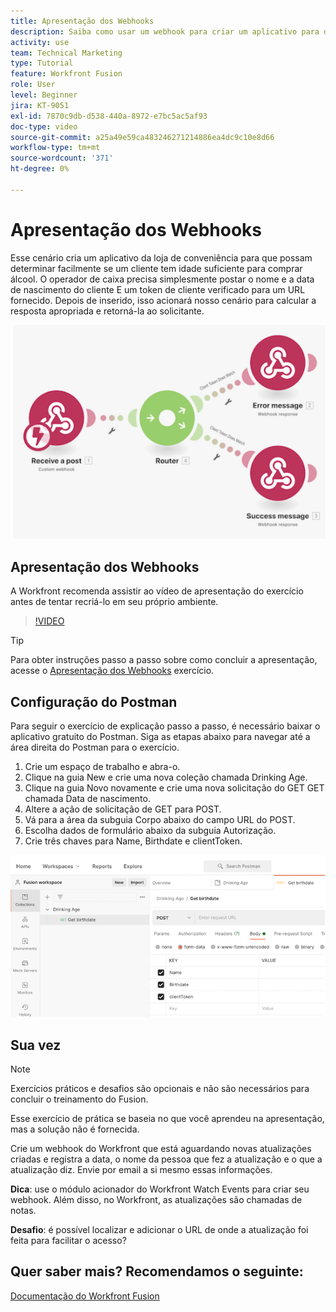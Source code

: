 ```yaml
---
title: Apresentação dos Webhooks
description: Saiba como usar um webhook para criar um aplicativo para determinar se um cliente tem ou não idade suficiente para comprar álcool, tudo em [!DNL Adobe Workfront Fusion].
activity: use
team: Technical Marketing
type: Tutorial
feature: Workfront Fusion
role: User
level: Beginner
jira: KT-9051
exl-id: 7870c9db-d538-440a-8972-e7bc5ac5af93
doc-type: video
source-git-commit: a25a49e59ca483246271214886ea4dc9c10e8d66
workflow-type: tm+mt
source-wordcount: '371'
ht-degree: 0%

---
```


# Apresentação dos Webhooks

Esse cenário cria um aplicativo da loja de conveniência para que possam determinar facilmente se um cliente tem idade suficiente para comprar álcool. O operador de caixa precisa simplesmente postar o nome e a data de nascimento do cliente E um token de cliente verificado para um URL fornecido. Depois de inserido, isso acionará nosso cenário para calcular a resposta apropriada e retorná-la ao solicitante.

![Uma imagem usando o módulo de comutação](assets/beyond-basic-modules-5.png)

## Apresentação dos Webhooks

A Workfront recomenda assistir ao vídeo de apresentação do exercício antes de tentar recriá-lo em seu próprio ambiente.

>[!VIDEO](https://video.tv.adobe.com/v/335292/?quality=12&learn=on)

>[!TIP]
>
>Para obter instruções passo a passo sobre como concluir a apresentação, acesse o [Apresentação dos Webhooks](https://experienceleague.adobe.com/docs/workfront-learn/tutorials-workfront/fusion/exercises/webhooks.html?lang=en) exercício.

## Configuração do Postman

Para seguir o exercício de explicação passo a passo, é necessário baixar o aplicativo gratuito do Postman. Siga as etapas abaixo para navegar até a área direita do Postman para o exercício.

1. Crie um espaço de trabalho e abra-o.
1. Clique na guia New e crie uma nova coleção chamada Drinking Age.
1. Clique na guia Novo novamente e crie uma nova solicitação do GET GET chamada Data de nascimento.
1. Altere a ação de solicitação de GET para POST.
1. Vá para a área da subguia Corpo abaixo do campo URL do POST.
1. Escolha dados de formulário abaixo da subguia Autorização.
1. Crie três chaves para Name, Birthdate e clientToken.

![Uma imagem usando o módulo de comutação](assets/beyond-basic-modules-6.png)

## Sua vez

>[!NOTE]
>
>Exercícios práticos e desafios são opcionais e não são necessários para concluir o treinamento do Fusion.

Esse exercício de prática se baseia no que você aprendeu na apresentação, mas a solução não é fornecida.

Crie um webhook do Workfront que está aguardando novas atualizações criadas e registra a data, o nome da pessoa que fez a atualização e o que a atualização diz. Envie por email a si mesmo essas informações.

**Dica**: use o módulo acionador do Workfront Watch Events para criar seu webhook. Além disso, no Workfront, as atualizações são chamadas de notas.

**Desafio**: é possível localizar e adicionar o URL de onde a atualização foi feita para facilitar o acesso?


## Quer saber mais? Recomendamos o seguinte:

[Documentação do Workfront Fusion](https://experienceleague.adobe.com/docs/workfront/using/adobe-workfront-fusion/workfront-fusion-2.html?lang=en)
